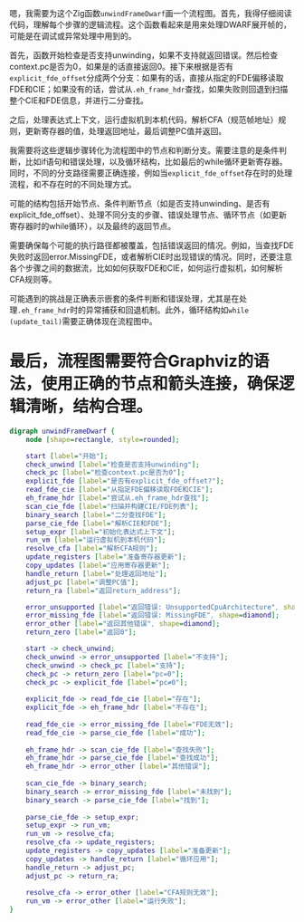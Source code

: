 嗯，我需要为这个Zig函数`unwindFrameDwarf`画一个流程图。首先，我得仔细阅读代码，理解每个步骤的逻辑流程。这个函数看起来是用来处理DWARF展开帧的，可能是在调试或异常处理中用到的。

首先，函数开始检查是否支持unwinding，如果不支持就返回错误。然后检查context.pc是否为0，如果是的话直接返回0。接下来根据是否有`explicit_fde_offset`分成两个分支：如果有的话，直接从指定的FDE偏移读取FDE和CIE；如果没有的话，尝试从`.eh_frame_hdr`查找，如果失败则回退到扫描整个CIE和FDE信息，并进行二分查找。

之后，处理表达式上下文，运行虚拟机到本机代码，解析CFA（规范帧地址）规则，更新寄存器的值，处理返回地址，最后调整PC值并返回。

我需要将这些逻辑步骤转化为流程图中的节点和判断分支。需要注意的是条件判断，比如if语句和错误处理，以及循环结构，比如最后的while循环更新寄存器。同时，不同的分支路径需要正确连接，例如当`explicit_fde_offset`存在时的处理流程，和不存在时的不同处理方式。

可能的结构包括开始节点、条件判断节点（如是否支持unwinding、是否有explicit_fde_offset）、处理不同分支的步骤、错误处理节点、循环节点（如更新寄存器时的while循环），以及最终的返回节点。

需要确保每个可能的执行路径都被覆盖，包括错误返回的情况。例如，当查找FDE失败时返回error.MissingFDE，或者解析CIE时出现错误的情况。同时，还要注意各个步骤之间的数据流，比如如何获取FDE和CIE，如何运行虚拟机，如何解析CFA规则等。

可能遇到的挑战是正确表示嵌套的条件判断和错误处理，尤其是在处理`.eh_frame_hdr`时的异常捕获和回退机制。此外，循环结构如`while (update_tail)`需要正确体现在流程图中。

最后，流程图需要符合Graphviz的语法，使用正确的节点和箭头连接，确保逻辑清晰，结构合理。
================================================
```dot
digraph unwindFrameDwarf {
    node [shape=rectangle, style=rounded];

    start [label="开始"];
    check_unwind [label="检查是否支持unwinding"];
    check_pc [label="检查context.pc是否为0"];
    explicit_fde [label="是否有explicit_fde_offset?"];
    read_fde_cie [label="从指定FDE偏移读取FDE和CIE"];
    eh_frame_hdr [label="尝试从.eh_frame_hdr查找"];
    scan_cie_fde [label="扫描并构建CIE/FDE列表"];
    binary_search [label="二分查找FDE"];
    parse_cie_fde [label="解析CIE和FDE"];
    setup_expr [label="初始化表达式上下文"];
    run_vm [label="运行虚拟机到本机代码"];
    resolve_cfa [label="解析CFA规则"];
    update_registers [label="准备寄存器更新"];
    copy_updates [label="应用寄存器更新"];
    handle_return [label="处理返回地址"];
    adjust_pc [label="调整PC值"];
    return_ra [label="返回return_address"];

    error_unsupported [label="返回错误: UnsupportedCpuArchitecture", shape=diamond];
    error_missing_fde [label="返回错误: MissingFDE", shape=diamond];
    error_other [label="返回其他错误", shape=diamond];
    return_zero [label="返回0"];

    start -> check_unwind;
    check_unwind -> error_unsupported [label="不支持"];
    check_unwind -> check_pc [label="支持"];
    check_pc -> return_zero [label="pc=0"];
    check_pc -> explicit_fde [label="pc≠0"];
    
    explicit_fde -> read_fde_cie [label="存在"];
    explicit_fde -> eh_frame_hdr [label="不存在"];
    
    read_fde_cie -> error_missing_fde [label="FDE无效"];
    read_fde_cie -> parse_cie_fde [label="成功"];
    
    eh_frame_hdr -> scan_cie_fde [label="查找失败"];
    eh_frame_hdr -> parse_cie_fde [label="查找成功"];
    eh_frame_hdr -> error_other [label="其他错误"];
    
    scan_cie_fde -> binary_search;
    binary_search -> error_missing_fde [label="未找到"];
    binary_search -> parse_cie_fde [label="找到"];
    
    parse_cie_fde -> setup_expr;
    setup_expr -> run_vm;
    run_vm -> resolve_cfa;
    resolve_cfa -> update_registers;
    update_registers -> copy_updates [label="准备更新"];
    copy_updates -> handle_return [label="循环应用"];
    handle_return -> adjust_pc;
    adjust_pc -> return_ra;
    
    resolve_cfa -> error_other [label="CFA规则无效"];
    run_vm -> error_other [label="运行失败"];
}
```